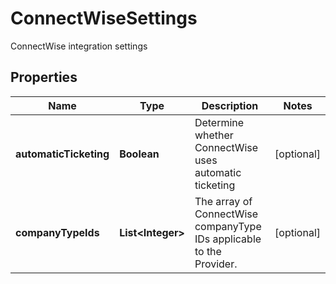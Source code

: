 

# ConnectWiseSettings

ConnectWise integration settings

## Properties

| Name | Type | Description | Notes |
|------------ | ------------- | ------------- | -------------|
|**automaticTicketing** | **Boolean** | Determine whether ConnectWise uses automatic ticketing |  [optional] |
|**companyTypeIds** | **List&lt;Integer&gt;** | The array of ConnectWise companyType IDs applicable to the Provider. |  [optional] |



